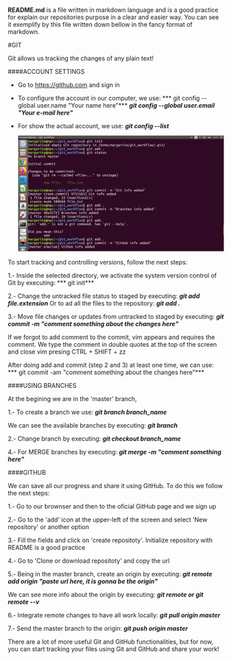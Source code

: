 **README.md** is a file written in markdown language and is a good practice for explain our repositories purpose in a clear and easier  way.  You can see it exemplify by this file written down bellow in the fancy format of markdown.

#GIT

Git allows us tracking the changes of any plain text!

####ACCOUNT SETTINGS

- Go to   https://github.com and sign in
- To configure the account in our computer, we use:
 *** git config --global user.name "Your name here"***
  ***git config --global user.email "Your e-mail here"***
- For show the actual account, we use:
  ***git config --list***
  
  ![Git basic workflow](Screenshot.png "Git basic workflow")

To start tracking and controlling versions, follow the next steps:

1.- Inside the selected directory, we activate the system version control of Git by executing:
*** git init***
 
 

2.- Change the untracked file status to staged by executing:
***git add file.extension***
Or to ad all the files to the repository:
 ***git add .***

3.- Move file changes or updates from untracked to staged by executing:
 ***git commit -m "comment something about the changes here"***

If we forgot to add comment to the commit, vim appears and requires the comment.
We type the comment in double quotes at the top of the screen and close vim presing  CTRL + SHIFT + zz

After doing add and commit (step 2 and 3) at least one time, we can use:
*** git commit -am "comment something about the changes here"***

####USING BRANCHES

At the begining we are in the 'master' branch,

1.- To create a branch we use:
 ***git branch branch_name***

We can see the available branches by executing:
 ***git branch***

2.- Change branch by executing:
 ***git checkout branch_name***

4.- For MERGE branches by executing:
 ***git merge -m "comment something here"***


####GITHUB

We can save all our progress and share it using GitHub. To do this we follow the next steps:

1.- Go to our brownser and then to the oficial GitHub page and we sign up

2.- Go to the 'add' icon at the upper-left of the screen and select 'New repository' or another option

3.- Fill the fields and click on 'create repositoty'. Initialize repository with README is a good practice

4.- Go to 'Clone or download repositoty' and copy the url

5.- Being in the master branch, create an origin by executing:
 ***git remote add origin "paste url here, it is gonna be the origin"***

We can see more info about the origin by executing:
 ***git remote or git remote  --v***

6.- Integrate remote changes to have all work locally:
 ***git pull origin master***

7.- Send the master branch to the origin:
 ***git push origin master***


There are a lot of more useful Git and GitHub functionalities, but for now,
you can start tracking your files using Git and GitHub and  share your work!


